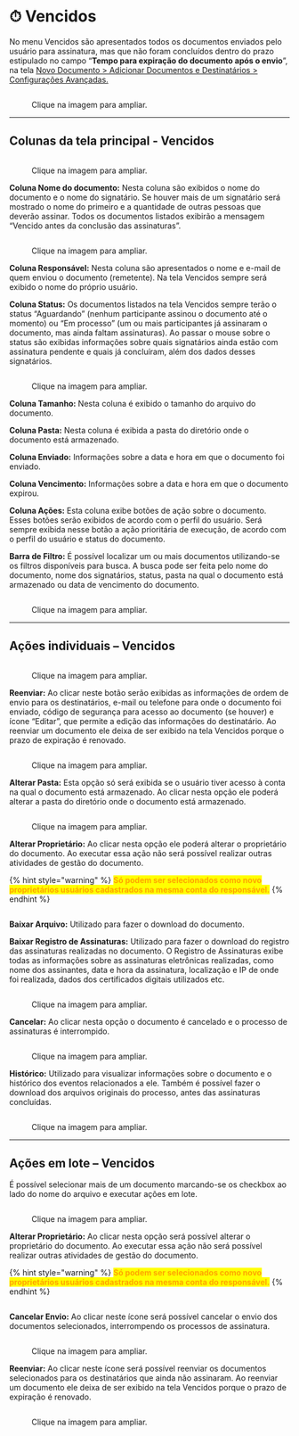 # ⏱ Vencidos

No menu Vencidos são apresentados todos os documentos enviados pelo usuário para assinatura, mas que não foram concluídos dentro do prazo estipulado no campo “**Tempo para expiração do documento após o envio**”, na tela [Novo Documento > Adicionar Documentos e Destinatários > Configurações Avançadas.](novo-documento.md#configuracoes-avancadas)&#x20;

<figure><img src="../.gitbook/assets/vencidos01.png" alt=""><figcaption><p>Clique na imagem para ampliar.</p></figcaption></figure>

***

## Colunas da tela principal - Vencidos&#x20;

<figure><img src="../.gitbook/assets/vencidos02.png" alt=""><figcaption><p>Clique na imagem para ampliar.</p></figcaption></figure>

**Coluna Nome do documento:** Nesta coluna são exibidos o nome do documento e o nome do signatário. Se houver mais de um signatário será mostrado o nome do primeiro e a quantidade de outras pessoas que deverão assinar. Todos os documentos listados exibirão a mensagem “Vencido antes da conclusão das assinaturas”. &#x20;

<figure><img src="../.gitbook/assets/vencidos03.png" alt=""><figcaption><p>Clique na imagem para ampliar.</p></figcaption></figure>

**Coluna Responsável:** Nesta coluna são apresentados o nome e e-mail de quem enviou o documento (remetente). Na tela Vencidos sempre será exibido o nome do próprio usuário. &#x20;

**Coluna Status:** Os documentos listados na tela Vencidos sempre terão o status “Aguardando” (nenhum participante assinou o documento até o momento) ou “Em processo” (um ou mais participantes já assinaram o documento, mas ainda faltam assinaturas). Ao passar o mouse sobre o status são exibidas informações sobre quais signatários ainda estão com assinatura pendente e quais já concluíram, além dos dados desses signatários.&#x20;

<figure><img src="../.gitbook/assets/vencidos04.png" alt=""><figcaption><p>Clique na imagem para ampliar.</p></figcaption></figure>

**Coluna Tamanho:** Nesta coluna é exibido o tamanho do arquivo do documento.  &#x20;

**Coluna Pasta:** Nesta coluna é exibida a pasta do diretório onde o documento está armazenado.&#x20;

**Coluna Enviado:** Informações sobre a data e hora em que o documento foi enviado.&#x20;

**Coluna Vencimento:** Informações sobre a data e hora em que o documento expirou.&#x20;

**Coluna Ações:** Esta coluna exibe botões de ação sobre o documento. Esses botões serão exibidos de acordo com o perfil do usuário. Será sempre exibida nesse botão a ação prioritária de execução, de acordo com o perfil do usuário e status do documento.&#x20;

**Barra de Filtro:** É possível localizar um ou mais documentos utilizando-se os filtros disponíveis para busca. A busca pode ser feita pelo nome do documento, nome dos signatários, status, pasta na qual o documento está armazenado ou data de vencimento do documento. &#x20;

<figure><img src="../.gitbook/assets/vencidos05.png" alt=""><figcaption><p>Clique na imagem para ampliar.</p></figcaption></figure>

***

## Ações individuais – Vencidos&#x20;

<figure><img src="../.gitbook/assets/vencidos10.png" alt=""><figcaption><p>Clique na imagem para ampliar.</p></figcaption></figure>

**Reenviar:** Ao clicar neste botão serão exibidas as informações de ordem de envio para os destinatários, e-mail ou telefone para onde o documento foi enviado, código de segurança para acesso ao documento (se houver) e ícone “Editar”, que permite a edição das informações do destinatário. Ao reenviar um documento ele deixa de ser exibido na tela Vencidos porque o prazo de expiração é renovado. &#x20;

<figure><img src="../.gitbook/assets/vencidos11.png" alt=""><figcaption><p>Clique na imagem para ampliar.</p></figcaption></figure>

**Alterar Pasta:** Esta opção só será exibida se o usuário tiver acesso à conta na qual o documento está armazenado. Ao clicar nesta opção ele poderá alterar a pasta do diretório onde o documento está armazenado. &#x20;

<figure><img src="../.gitbook/assets/vencidos12.png" alt=""><figcaption><p>Clique na imagem para ampliar.</p></figcaption></figure>

**Alterar Proprietário:** Ao clicar nesta opção ele poderá alterar o proprietário do documento. Ao executar essa ação não será possível realizar outras atividades de gestão do documento.&#x20;

{% hint style="warning" %}
<mark style="color:orange;">**Só podem ser selecionados como novo proprietários usuários cadastrados na mesma conta do responsável.**</mark> &#x20;
{% endhint %}

<figure><img src="../.gitbook/assets/vencidos13.png" alt=""><figcaption></figcaption></figure>

**Baixar Arquivo:** Utilizado para fazer o download do documento.&#x20;

**Baixar Registro de Assinaturas:** Utilizado para fazer o download do registro das assinaturas realizadas no documento. O Registro de Assinaturas exibe todas as informações sobre as assinaturas eletrônicas realizadas, como nome dos assinantes, data e hora da assinatura, localização e IP de onde foi realizada, dados dos certificados digitais utilizados etc.&#x20;

<figure><img src="../.gitbook/assets/vencidos14.png" alt=""><figcaption><p>Clique na imagem para ampliar.</p></figcaption></figure>

**Cancelar:** Ao clicar nesta opção o documento é cancelado e o processo de assinaturas é interrompido.&#x20;

<figure><img src="../.gitbook/assets/vencidos15.png" alt=""><figcaption><p>Clique na imagem para ampliar.</p></figcaption></figure>

**Histórico:** Utilizado para visualizar informações sobre o documento e o histórico dos eventos relacionados a ele. Também é possível fazer o download dos arquivos originais do processo, antes das assinaturas concluídas.&#x20;

<figure><img src="../.gitbook/assets/vencidos16.png" alt=""><figcaption><p>Clique na imagem para ampliar.</p></figcaption></figure>

***

## Ações em lote – Vencidos

É possível selecionar mais de um documento marcando-se os checkbox ao lado do nome do arquivo e executar ações em lote.&#x20;

<figure><img src="../.gitbook/assets/vencidos06.png" alt=""><figcaption><p>Clique na imagem para ampliar.</p></figcaption></figure>

**Alterar Proprietário:** Ao clicar nesta opção será possível alterar o proprietário do documento. Ao executar essa ação não será possível realizar outras atividades de gestão do documento.  &#x20;

{% hint style="warning" %}
<mark style="color:orange;">**Só podem ser selecionados como novo proprietários usuários cadastrados na mesma conta do responsável.**</mark>&#x20;
{% endhint %}

<figure><img src="../.gitbook/assets/vencidos07.png" alt=""><figcaption></figcaption></figure>

**Cancelar Envio:** Ao clicar neste ícone será possível cancelar o envio dos documentos selecionados, interrompendo os processos de assinatura.&#x20;

<figure><img src="../.gitbook/assets/vencidos08.png" alt=""><figcaption><p>Clique na imagem para ampliar.</p></figcaption></figure>

**Reenviar:** Ao clicar neste ícone será possível reenviar os documentos selecionados para os destinatários que ainda não assinaram. Ao reenviar um documento ele deixa de ser exibido na tela Vencidos porque o prazo de expiração é renovado.&#x20;

<figure><img src="../.gitbook/assets/vencidos09.png" alt=""><figcaption><p>Clique na imagem para ampliar.</p></figcaption></figure>
